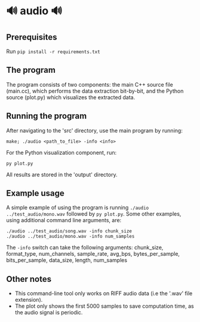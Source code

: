 # 🔊 audio 🔊

## Prerequisites

Run ```pip install -r requirements.txt```

## The program

The program consists of two components: the main C++ source file (main.cc), which performs the data extraction bit-by-bit, and the Python source (plot.py) which visualizes the extracted data.

## Running the program

After navigating to the 'src' directory, use the main program by running:
```
make; ./audio <path_to_file> -info <info>
```
For the Python visualization component, run:
```
py plot.py
```
All results are stored in the 'output' directory.

## Example usage

A simple example of using the program is running ```./audio ../test_audio/mono.wav``` followed by ```py plot.py```.
Some other examples, using additional command line arguments, are:

```
./audio ../test_audio/song.wav -info chunk_size
./audio ../test_audio/mono.wav -info num_samples
```

The ```-info``` switch can take the following arguments:
chunk_size, format_type, num_channels, sample_rate, avg_bps, bytes_per_sample, bits_per_sample, data_size, length, num_samples

## Other notes

- This command-line tool only works on RIFF audio data (i.e the '.wav' file extension).
- The plot only shows the first 5000 samples to save computation time, as the audio signal is periodic.
